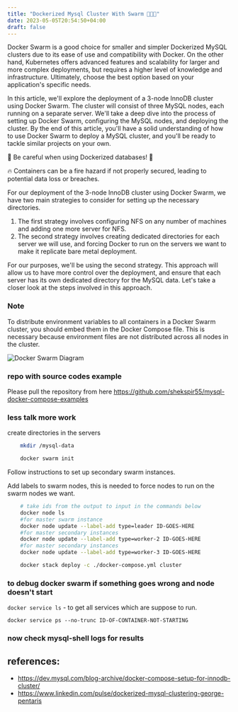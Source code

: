 ```yaml
---
title: "Dockerized Mysql Cluster With Swarm 🐋🐳🐋"
date: 2023-05-05T20:54:50+04:00
draft: false
---
```

Docker Swarm is a good choice for smaller and simpler Dockerized MySQL clusters due to its ease of use and compatibility with Docker. On the other hand, Kubernetes offers advanced features and scalability for larger and more complex deployments, but requires a higher level of knowledge and infrastructure. Ultimately, choose the best option based on your application's specific needs.

In this article, we'll explore the deployment of a 3-node InnoDB cluster using Docker Swarm. The cluster will consist of three MySQL nodes, each running on a separate server. We'll take a deep dive into the process of setting up Docker Swarm, configuring the MySQL nodes, and deploying the cluster. By the end of this article, you'll have a solid understanding of how to use Docker Swarm to deploy a MySQL cluster, and you'll be ready to tackle similar projects on your own.


🚨 Be careful when using Dockerized databases! 🚨

🔥 Containers can be a fire hazard if not properly secured, leading to potential data loss or breaches.



For our deployment of the 3-node InnoDB cluster using Docker Swarm, we have two main strategies to consider for setting up the necessary directories. 

1. The first strategy involves configuring NFS on any number of machines and adding one more server for NFS.
2. The second strategy involves creating dedicated directories for each server we will use, and forcing Docker to run on the servers we want to make it replicate bare metal deployment.

For our purposes, we'll be using the second strategy. This approach will allow us to have more control over the deployment, and ensure that each server has its own dedicated directory for the MySQL data. Let's take a closer look at the steps involved in this approach.

### Note
To distribute environment variables to all containers in a Docker Swarm cluster, you should embed them in the Docker Compose file. This is necessary because environment files are not distributed across all nodes in the cluster.

![Docker Swarm Diagram](/images/docker-swarm-mysql-diagram.svg)

### repo with source codes example
Please pull the repository from here
https://github.com/shekspir55/mysql-docker-compose-examples
### less talk more work

create directories in the servers

```sh
    mkdir /mysql-data
```

```bash 
    docker swarm init
```
Follow instructions to set up secondary swarm instances.

Add labels to swarm nodes, this is needed to force nodes to run on the swarm nodes we want.

```sh
    # take ids from the output to input in the commands below
    docker node ls
    #for master swarm instance
    docker node update --label-add type=leader ID-GOES-HERE 
    #for master secondary instances
    docker node update --label-add type=worker-2 ID-GOES-HERE
    #for master secondary instances
    docker node update --label-add type=worker-3 ID-GOES-HERE 
```

```sh
    docker stack deploy -c ./docker-compose.yml cluster
```

### to debug docker swarm if something goes wrong and node doesn't start

`docker service ls` - to get all services which are suppose to run.

`docker service ps --no-trunc ID-OF-CONTAINER-NOT-STARTING`


### now check mysql-shell logs for results

## references:
- https://dev.mysql.com/blog-archive/docker-compose-setup-for-innodb-cluster/
- https://www.linkedin.com/pulse/dockerized-mysql-clustering-george-pentaris
